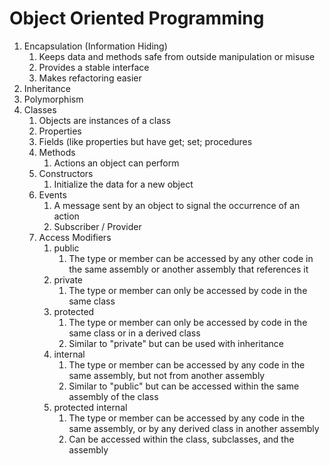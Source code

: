 # Object Oriented Programming

1. Encapsulation (Information Hiding)
   1. Keeps data and methods safe from outside manipulation or misuse
   2. Provides a stable interface
   3. Makes refactoring easier
2. Inheritance
3. Polymorphism
4. Classes
   1. Objects are instances of a class
   2. Properties
   3. Fields (like properties but have get; set; procedures
   4. Methods
      1. Actions an object can perform
   5. Constructors
      1. Initialize the data for a new object
   6. Events
      1. A message sent by an object to signal the occurrence of an action
      2. Subscriber / Provider
   7. Access Modifiers
      1. public
         1. The type or member can be accessed by any other code in the same assembly or another assembly that references it
      2. private
         1. The type or member can only be accessed by code in the same class
      3. protected
         1. The type or member can only be accessed by code in the same class or in a derived class
         2. Similar to "private" but can be used with inheritance
      4. internal
         1. The type or member can be accessed by any code in the same assembly, but not from another assembly
         2. Similar to "public" but can be accessed within the same assembly of the class
      5. protected internal
         1. The type or member can be accessed by any code in the same assembly, or by any derived class in another assembly
         2. Can be accessed within the class, subclasses, and the assembly

